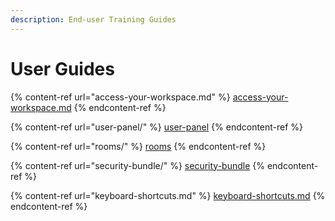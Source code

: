 ```yaml
---
description: End-user Training Guides
---
```


# User Guides

{% content-ref url="access-your-workspace.md" %}
[access-your-workspace.md](access-your-workspace.md)
{% endcontent-ref %}

{% content-ref url="user-panel/" %}
[user-panel](user-panel/)
{% endcontent-ref %}

{% content-ref url="rooms/" %}
[rooms](rooms/)
{% endcontent-ref %}

{% content-ref url="security-bundle/" %}
[security-bundle](security-bundle/)
{% endcontent-ref %}

{% content-ref url="keyboard-shortcuts.md" %}
[keyboard-shortcuts.md](keyboard-shortcuts.md)
{% endcontent-ref %}
